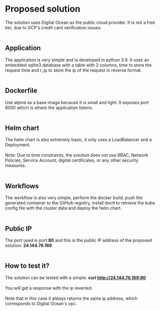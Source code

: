 # Proposed solution
The solution uses Digital Ocean as the public cloud provider. It is not a free tier, due to GCP's credit card verification issues.
<br> <br>

## Application
The application is very simple and is developed in python 3.9. It uses an embedded sqlite3 database with a table with 2 columns, time to store the request time and r_ip to store the ip of the request in reverse format.
<br> <br>

## Dockerfile
Use alpine as a base image because it is small and light. It exposes port 8000 which is where the application listens.
<br> <br>

## Helm chart
The helm chart is also extremely basic, it only uses a LoadBalancer and a Deployment. 
<br> <br>
Note: Due to time constraints, the solution does not use RBAC, Network Policies, Service Account, digital certificates, or any other security measures.
<br> <br>

## Workflows
The workflow is also very simple, perform the docker build, push the generated container to the GitHub registry, install doctl to retrieve the kube config file with the cluster data and deploy the helm chart.
<br> <br>

## Public IP
The port used is port **80** and this is the public IP address of the proposed solution: **24.144.76.169**
<br> <br>

## How to test it?
The solution can be tested with a simple: **curl http://24.144.76.169:80**
<br> <br>
You will get a response with the ip reverted.
<br> <br>
Note that in this case it always returns the same ip address, which corresponds to Digital Ocean's vpc.
<br> <br>


